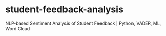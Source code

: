 # student-feedback-analysis
NLP-based Sentiment Analysis of Student Feedback | Python, VADER, ML, Word Cloud
